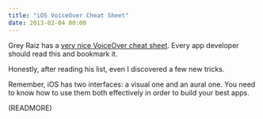 ```yaml
---
title: "iOS VoiceOver Cheat Sheet"
date: 2013-02-04 00:00
---
```


Grey Raiz has a [very nice VoiceOver cheat sheet](http://www.raizlabs.com/blog/2012/12/18/ios-voiceover-getting-started-guide/). Every app developer should read this and bookmark it.

Honestly, after reading his list, even I discovered a few new tricks.

Remember, iOS has two interfaces: a visual one and an aural one. You need to know how to use them both effectively in order to build your best apps.

(READMORE)
